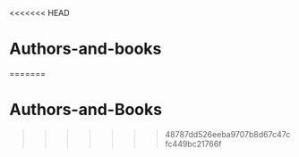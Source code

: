 <<<<<<< HEAD
# Authors-and-books
=======
# Authors-and-Books
>>>>>>> 48787dd526eeba9707b8d67c47cfc449bc21766f

